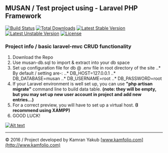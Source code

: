 ## MUSAN / Test project using - Laravel PHP Framework

[![Build Status](https://travis-ci.org/laravel/framework.svg)](https://travis-ci.org/laravel/framework)
[![Total Downloads](https://poser.pugx.org/laravel/framework/d/total.svg)](https://packagist.org/packages/laravel/framework)
[![Latest Stable Version](https://poser.pugx.org/laravel/framework/v/stable.svg)](https://packagist.org/packages/laravel/framework)
[![Latest Unstable Version](https://poser.pugx.org/laravel/framework/v/unstable.svg)](https://packagist.org/packages/laravel/framework)
[![License](https://poser.pugx.org/laravel/framework/license.svg)](https://packagist.org/packages/laravel/framework)

### Project info / basic laravel-mvc CRUD functionality

1. Download the Repo
2. Use musan-db.sql to import & extract into your db space
3. Set up configuration file for db @ .env file in root directory of the site
..* By default / setting are-:
..*    DB_HOST=127.0.0.1
..*    DB_DATABASE=musan
..*    DB_USERNAME=root
..*    DB_PASSWORD=root
4. If your Laravel environment is well set up, you can use __"php artisan migrate"__ command line to build data table. 
__(note: they will be empty, but you may set up new user account in project and add new entries...)__
5. For a correct preview, you will have to set up a virtual host. __(I recommend using XAMPP)__
6. GOOD LUCK!


[![Alt text](https://github.com/djranzou/musan/blob/master/project-preview.jpg "MUSAN / TEST PROJECT BY KAMRAN YAKUB.")](http://kamfolio.com/portfolio/prototyping/musan/public/)

-------------
© 2016 / Project developed by Kamran Yakub [www.kamfolio.com](http://www.kamfolio.com)